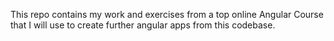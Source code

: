 This repo contains my work and exercises from a top online Angular Course that I will use to create further angular apps from this codebase.